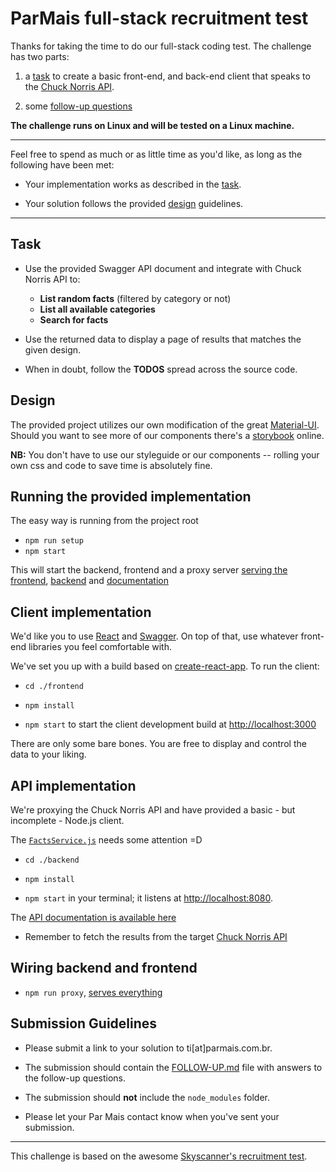 # ParMais full-stack recruitment test

Thanks for taking the time to do our full-stack coding test. The challenge has two parts:

1) a [task](#task) to create a basic front-end, and back-end client that speaks to the [Chuck Norris API](https://api.chucknorris.io).

2) some [follow-up questions](./FOLLOW-UP.md)

**The challenge runs on Linux and will be tested on a Linux machine.**

----

Feel free to spend as much or as little time as you'd like, as long as the following have been met:

* Your implementation works as described in the [task](#task).

* Your solution follows the provided [design](#design) guidelines.

----

## Task

- Use the provided Swagger API document and integrate with Chuck Norris API to:
    - **List random facts** (filtered by category or not)
    - **List all available categories**
    - **Search for facts**

- Use the returned data to display a page of results that matches the given design.

- When in doubt, follow the **TODOS** spread across the source code.

## Design

The provided project utilizes our own modification of the great [Material-UI](https://material-ui.com/). Should you want to see more of our components there's a [storybook](http://apps.parmais.com.br/storybook) online.

**NB:** You don't have to use our styleguide or our components -- rolling your own css and code to save time is absolutely fine.

## Running the provided implementation

The easy way is running from the project root
 - `npm run setup`
 - `npm start`
 
This will start the backend, frontend and a proxy server [serving the frontend](http://localhost:1815), [backend](http://localhost:1815/api) and [documentation](http://localhost:1815/docs)

## Client implementation

We'd like you to use [React](https://facebook.github.io/react/) and [Swagger](https://github.com/apigee-127/swagger-tools). On top of that, use whatever front-end libraries you feel comfortable with.

We've set you up with a build based on [create-react-app](https://github.com/facebookincubator/create-react-app). To run the client:

- `cd ./frontend`
- `npm install`

- `npm start` to start the client development build at [http://localhost:3000](http://localhost:3000)

There are only some bare bones. You are free to display and control the data to your liking.

## API implementation

We're proxying the Chuck Norris API and have provided a basic - but incomplete - Node.js client.

The [`FactsService.js`](./backend/service/FactsService.js) needs some attention =D 

- `cd ./backend`

- `npm install`

- `npm start` in your terminal; it listens at [http://localhost:8080](http://localhost:8080).

The [API documentation is available here](http://localhost:8080)

- Remember to fetch the results from the target [Chuck Norris API](https://api.chucknorris.io)

## Wiring backend and frontend

- `npm run proxy`, [serves everything](http://localhost:1815) 

## Submission Guidelines

* Please submit a link to your solution to ti[at]parmais.com.br.

* The submission should contain the [FOLLOW-UP.md](./FOLLOW-UP.md) file with answers to the follow-up questions.

* The submission should **not** include the `node_modules` folder.

* Please let your Par Mais contact know when you've sent your submission.

----

This challenge is based on the awesome [Skyscanner's recruitment test](https://github.com/Skyscanner/full-stack-recruitment-test).
